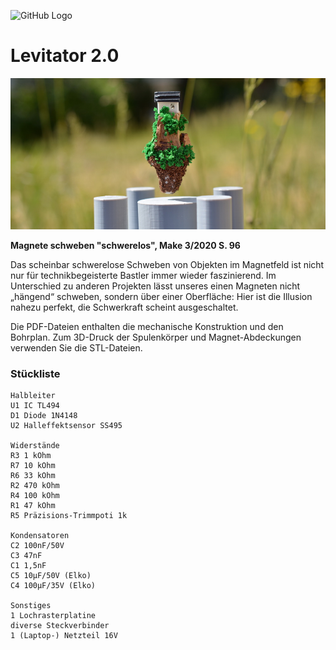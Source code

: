 ![GitHub Logo](http://www.heise.de/make/icons/make_logo.png)


Levitator 2.0
===============================

![Picture](https://github.com/MakeMagazinDE/Levitator2/blob/master/aufm_quer_kl.JPG)

**Magnete schweben "schwerelos", Make 3/2020 S. 96**

Das scheinbar schwerelose Schweben von Objekten im Magnetfeld ist nicht nur für technikbegeisterte Bastler immer wieder faszinierend. Im Unterschied zu anderen Projekten lässt unseres einen Magneten nicht „hängend“ schweben, sondern über einer Oberfläche: Hier ist die Illusion nahezu perfekt, die Schwerkraft scheint ausgeschaltet.

Die PDF-Dateien enthalten die mechanische Konstruktion und den Bohrplan. Zum 3D-Druck der Spulenkörper und Magnet-Abdeckungen verwenden Sie die STL-Dateien.

### Stückliste

	Halbleiter
	U1 IC TL494
 	D1 Diode 1N4148
	U2 Halleffektsensor SS495
	
	Widerstände
	R3 1 kOhm 
	R7 10 kOhm
	R6 33 kOhm
	R2 470 kOhm
 	R4 100 kOhm
 	R1 47 kOhm
	R5 Präzisions-Trimmpoti 1k
	
	Kondensatoren
 	C2 100nF/50V
 	C3 47nF
 	C1 1,5nF
 	C5 10µF/50V (Elko)
 	C4 100µF/35V (Elko)
	
	Sonstiges
 	1 Lochrasterplatine
 	diverse Steckverbinder
 	1 (Laptop-) Netzteil 16V

